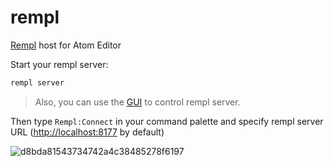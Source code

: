 # rempl

[Rempl](https://github.com/rempl/rempl) host for Atom Editor

Start your rempl server:
```bash
rempl server
```

> Also, you can use the [GUI](https://github.com/rempl/menubar-server) to control rempl server.

Then type `Rempl:Connect` in your command palette and specify rempl server URL ([http://localhost:8177](http://localhost:8177) by default)

![d8bda81543734742a4c38485278f6197](https://cloud.githubusercontent.com/assets/6654581/21047991/e8ec32a2-be1d-11e6-88da-3134f9bb4568.png)
